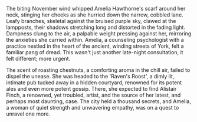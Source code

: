 The biting November wind whipped Amelia Hawthorne's scarf around her neck, stinging her cheeks as she hurried down the narrow, cobbled lane.  Leafy branches, skeletal against the bruised purple sky, clawed at the lampposts, their shadows stretching long and distorted in the fading light.  Dampness clung to the air, a palpable weight pressing against her, mirroring the anxieties she carried within.  Amelia, a counseling psychologist with a practice nestled in the heart of the ancient, winding streets of York, felt a familiar pang of dread.  This wasn't just another late-night consultation, it felt different; more urgent.

The scent of roasting chestnuts, a comforting aroma in the chill air, failed to dispel the unease.  She was headed to the 'Raven's Roost', a dimly lit, intimate pub tucked away in a hidden courtyard, renowned for its potent ales and even more potent gossip.  There, she expected to find Alistair Finch, a renowned, yet troubled, artist, and the source of her latest, and perhaps most daunting, case.  The city held a thousand secrets, and Amelia, a woman of quiet strength and unwavering empathy, was on a quest to unravel one more.
